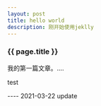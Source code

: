 ```yaml
---
layout: post
title: hello world
description: 刚开始使用jeklly
---
```


### {{ page.title }}


我的第一篇文章。....

test

---- 2021-03-22 update